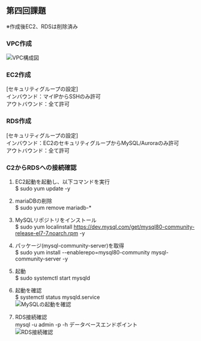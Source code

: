 ## 第四回課題  

※作成後EC2、RDSは削除済み  

### VPC作成  

![VPC構成図](https://github.com/akiosako/raisetech_aws/assets/107123973/0ec1f1b4-5938-42ef-9557-9d5fd70bce95)
### EC2作成  
[セキュリティグループの設定]  
インバウンド：マイIPからSSHのみ許可  
アウトバウンド：全て許可  

### RDS作成  
[セキュリティグループの設定]  
インバウンド：EC2のセキュリティグループからMySQL/Auroraのみ許可  
アウトバウンド：全て許可  

### C2からRDSへの接続確認  
1) EC2起動を起動し、以下コマンドを実行  
$ sudo yum update -y  

2) mariaDBの削除  
$ sudo yum remove mariadb-*  

3) MySQLリポジトリをインストール  
$ sudo yum localinstall https://dev.mysql.com/get/mysql80-community-release-el7-7.noarch.rpm -y  

4) パッケージ(mysql-community-server)を取得  
$ sudo yum install --enablerepo=mysql80-community mysql-community-server -y  

5) 起動  
$ sudo systemctl start mysqld  

6) 起動を確認  
$ systemctl status mysqld.service  
![MySQLの起動を確認](https://github.com/akiosako/raisetech_aws/assets/107123973/5274fa71-99ff-4040-9cec-3044699abeb4)  
7) RDS接続確認  
mysql -u admin -p -h データベースエンドポイント  
![RDS接続確認](https://github.com/akiosako/raisetech_aws/assets/107123973/92bdc1cb-b3cf-4f73-9275-7fd4c63c7ec0)  

